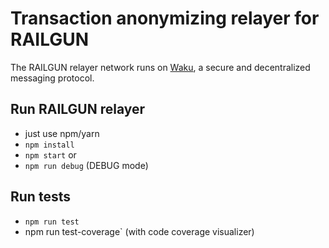 # Transaction anonymizing relayer for RAILGUN

The RAILGUN relayer network runs on [Waku](https://wakunetwork.com/), a secure and decentralized messaging protocol.

## Run RAILGUN relayer

- just use npm/yarn
- `npm install`
- `npm start` or
- `npm run debug` (DEBUG mode)

## Run tests

- `npm run test`
- npm run test-coverage` (with code coverage visualizer)

